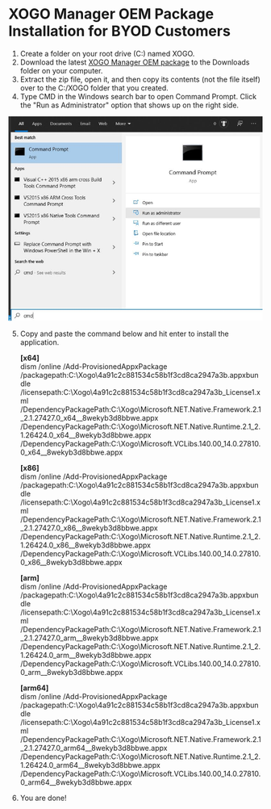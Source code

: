 # XOGO Manager OEM Package Installation for BYOD Customers

1. Create a folder on your root drive (C:) named XOGO.
2. Download the latest [XOGO Manager OEM package](https://xogoarchive.blob.core.windows.net/manager-oem-packages/XOGO.Mobile.UWP_2.0.25.0_x86_x64_ARM_bundle.appxupload_Windows10_PreinstallKit.zip?st=2020-03-18T14%3A25%3A00Z&se=2021-03-20T14%3A25%3A00Z&sp=r&sv=2018-03-28&sr=b&sig=IDNwHZd0OIe%2F7C150w6bKkT%2FD27zEhTAyk%2FK5sj2XmE%3D) to the Downloads folder on your computer.
3. Extract the zip file, open it, and then copy its contents (not the file itself) over to the C:/XOGO folder that you created.
4. Type CMD in the Windows search bar to open Command Prompt. Click the "Run as Administrator" option that shows up on the right side. 

![](admin-command-prompt.jpg)

5. Copy and paste the command below and hit enter to install the application. 

    **[x64]**  
    dism /online /Add-ProvisionedAppxPackage /packagepath:C:\Xogo\4a91c2c881534c58b1f3cd8ca2947a3b.appxbundle /licensepath:C:\Xogo\4a91c2c881534c58b1f3cd8ca2947a3b_License1.xml /DependencyPackagePath:C:\Xogo\Microsoft.NET.Native.Framework.2.1_2.1.27427.0_x64__8wekyb3d8bbwe.appx /DependencyPackagePath:C:\Xogo\Microsoft.NET.Native.Runtime.2.1_2.1.26424.0_x64__8wekyb3d8bbwe.appx /DependencyPackagePath:C:\Xogo\Microsoft.VCLibs.140.00_14.0.27810.0_x64__8wekyb3d8bbwe.appx

    **[x86]**  
    dism /online /Add-ProvisionedAppxPackage /packagepath:C:\Xogo\4a91c2c881534c58b1f3cd8ca2947a3b.appxbundle /licensepath:C:\Xogo\4a91c2c881534c58b1f3cd8ca2947a3b_License1.xml /DependencyPackagePath:C:\Xogo\Microsoft.NET.Native.Framework.2.1_2.1.27427.0_x86__8wekyb3d8bbwe.appx /DependencyPackagePath:C:\Xogo\Microsoft.NET.Native.Runtime.2.1_2.1.26424.0_x86__8wekyb3d8bbwe.appx /DependencyPackagePath:C:\Xogo\Microsoft.VCLibs.140.00_14.0.27810.0_x86__8wekyb3d8bbwe.appx
    
    **[arm]**  
    dism /online /Add-ProvisionedAppxPackage /packagepath:C:\Xogo\4a91c2c881534c58b1f3cd8ca2947a3b.appxbundle /licensepath:C:\Xogo\4a91c2c881534c58b1f3cd8ca2947a3b_License1.xml /DependencyPackagePath:C:\Xogo\Microsoft.NET.Native.Framework.2.1_2.1.27427.0_arm__8wekyb3d8bbwe.appx /DependencyPackagePath:C:\Xogo\Microsoft.NET.Native.Runtime.2.1_2.1.26424.0_arm__8wekyb3d8bbwe.appx /DependencyPackagePath:C:\Xogo\Microsoft.VCLibs.140.00_14.0.27810.0_arm__8wekyb3d8bbwe.appx
    
    **[arm64]**  
    dism /online /Add-ProvisionedAppxPackage /packagepath:C:\Xogo\4a91c2c881534c58b1f3cd8ca2947a3b.appxbundle /licensepath:C:\Xogo\4a91c2c881534c58b1f3cd8ca2947a3b_License1.xml /DependencyPackagePath:C:\Xogo\Microsoft.NET.Native.Framework.2.1_2.1.27427.0_arm64__8wekyb3d8bbwe.appx /DependencyPackagePath:C:\Xogo\Microsoft.NET.Native.Runtime.2.1_2.1.26424.0_arm64__8wekyb3d8bbwe.appx /DependencyPackagePath:C:\Xogo\Microsoft.VCLibs.140.00_14.0.27810.0_arm64__8wekyb3d8bbwe.appx

6. You are done!
